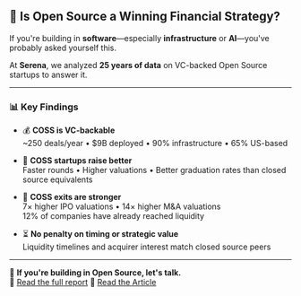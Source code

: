 ## 🧠 Is Open Source a Winning Financial Strategy?

If you're building in **software**—especially **infrastructure** or **AI**—you've probably asked yourself this.

At **Serena**, we analyzed **25 years of data** on VC-backed Open Source startups to answer it.

---

### 📊 Key Findings

- 💰 **COSS is VC-backable**  
  ~250 deals/year • $9B deployed • 90% infrastructure • 65% US-based  

- 🚀 **COSS startups raise better**  
  Faster rounds • Higher valuations • Better graduation rates than closed source equivalents  

- 🏁 **COSS exits are stronger**  
  7× higher IPO valuations • 14× higher M&A valuations  
  12% of companies have already reached liquidity  

- ⏳ **No penalty on timing or strategic value**  
  Liquidity timelines and acquirer interest match closed source peers  

---

🚀 **If you're building in Open Source, let's talk.**  
📄 [Read the full report](https://cossreport.com/)
📄 [Read the Article](https://blog.serenacapital.com/the-open-source-payoff-5e835c54c0f1)
